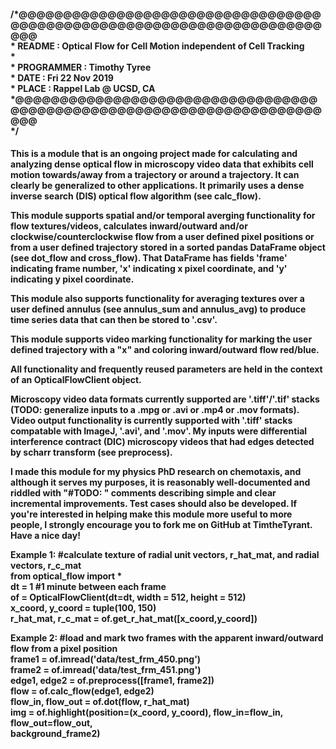 <h4>
/*@@@@@@@@@@@@@@@@@@@@@@@@@@@@@@@@@@@@@@@@@@@@@@@@@@@@@@@@@@@@@@@@@@@@@@@@<br>
* README       :   Optical Flow for Cell Motion independent of Cell Tracking <br>
*<br>
* PROGRAMMER   :   Timothy Tyree<br>
* DATE         :   Fri 22 Nov 2019 <br>
* PLACE        :   Rappel Lab @ UCSD, CA<br>
*@@@@@@@@@@@@@@@@@@@@@@@@@@@@@@@@@@@@@@@@@@@@@@@@@@@@@@@@@@@@@@@@@@@@@@@@<br>
*/<br>
<h4/>

<p>This is a module that is an ongoing project made for calculating and analyzing dense optical flow in microscopy video data that exhibits cell motion towards/away from a trajectory or around a trajectory.  It can clearly be generalized to other applications.  It primarily uses a dense inverse search (DIS) optical flow algorithm (see calc_flow).  </p>

<p>This module supports spatial and/or temporal averging functionality for flow textures/videos, calculates inward/outward and/or clockwise/counterclockwise flow from a user defined pixel positions or from a user defined trajectory stored in a sorted pandas DataFrame object (see dot_flow and cross_flow).  That DataFrame has fields 'frame' indicating frame number, 'x' indicating x pixel coordinate, and 'y' indicating y pixel coordinate.</p>

<p>This module also supports functionality for averaging textures over a user defined annulus (see annulus_sum and annulus_avg) to produce time series data that can then be stored to '.csv'.</p>

<p>This module supports video marking functionality for marking the user defined trajectory with a "x" and coloring inward/outward flow red/blue.</p>

<p>All functionality and frequently reused parameters are held in the context of an OpticalFlowClient object.</p>

<p>Microscopy video data formats currently  supported are '.tiff'/'.tif' stacks (TODO: generalize inputs to a .mpg or .avi or .mp4 or .mov formats).  Video output functionality is currently supported with '.tiff' stacks compatable with ImageJ, '.avi', and '.mov'.  My inputs were differential interference contract (DIC) microscopy videos that had edges detected by scharr transform (see preprocess).</p>

<p>I made this module for my physics PhD research on chemotaxis, and although it serves my purposes, it is reasonably well-documented and riddled with "#TODO: " comments describing simple and clear incremental improvements.  Test cases should also be developed. If you're interested in helping make this module more useful to more people, I strongly encourage you to fork me on GitHub at TimtheTyrant.  Have a nice day!</p>

<p>Example 1: 
#calculate texture of radial unit vectors, r_hat_mat, and radial vectors, r_c_mat<br>
from optical_flow import *<br>
dt = 1 #1 minute between each frame<br>
of = OpticalFlowClient(dt=dt, width = 512, height = 512)<br>
x_coord, y_coord   = tuple(100, 150)<br>
r_hat_mat, r_c_mat = of.get_r_hat_mat([x_coord,y_coord])<br></p>

<p>Example 2:
#load and mark two frames with the apparent inward/outward flow from a pixel position<br>
frame1       = of.imread('data/test_frm_450.png')<br>
frame2       = of.imread('data/test_frm_451.png')<br>
edge1, edge2 = of.preprocess([frame1, frame2])<br>
flow         = of.calc_flow(edge1, edge2)<br>
flow_in, flow_out  = of.dot(flow, r_hat_mat)<br>
img = of.highlight(position=(x_coord, y_coord), flow_in=flow_in, flow_out=flow_out, <br>background_frame2)</p>
